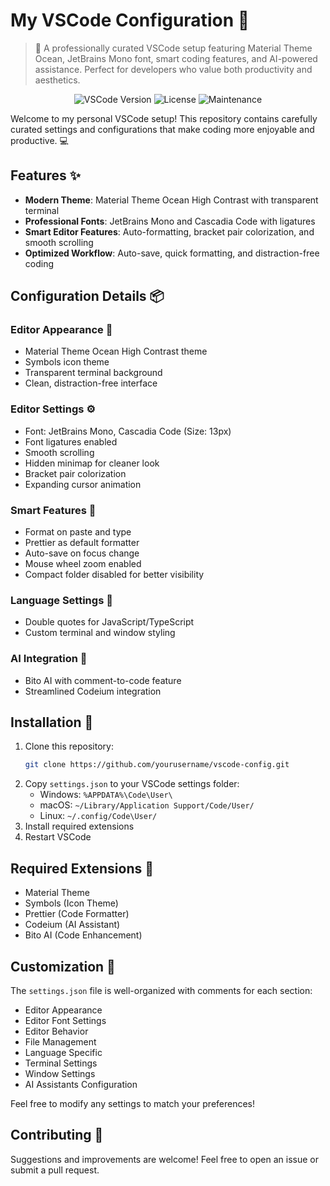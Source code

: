 # My VSCode Configuration 🚀

> 🎯 A professionally curated VSCode setup featuring Material Theme Ocean, JetBrains Mono font, smart coding features, and AI-powered assistance. Perfect for developers who value both productivity and aesthetics.

<div align="center">

![VSCode Version](https://img.shields.io/badge/VSCode-1.80+-blue.svg)
![License](https://img.shields.io/badge/license-MIT-green.svg)
![Maintenance](https://img.shields.io/badge/Maintained%3F-yes-green.svg)

</div>

Welcome to my personal VSCode setup! This repository contains carefully curated settings and configurations that make coding more enjoyable and productive. 💻

## Features ✨
- **Modern Theme**: Material Theme Ocean High Contrast with transparent terminal
- **Professional Fonts**: JetBrains Mono and Cascadia Code with ligatures
- **Smart Editor Features**: Auto-formatting, bracket pair colorization, and smooth scrolling
- **Optimized Workflow**: Auto-save, quick formatting, and distraction-free coding

## Configuration Details 📦

### Editor Appearance 🎨
- Material Theme Ocean High Contrast theme
- Symbols icon theme
- Transparent terminal background
- Clean, distraction-free interface

### Editor Settings ⚙️
- Font: JetBrains Mono, Cascadia Code (Size: 13px)
- Font ligatures enabled
- Smooth scrolling
- Hidden minimap for cleaner look
- Bracket pair colorization
- Expanding cursor animation

### Smart Features 🧠
- Format on paste and type
- Prettier as default formatter
- Auto-save on focus change
- Mouse wheel zoom enabled
- Compact folder disabled for better visibility

### Language Settings 📝
- Double quotes for JavaScript/TypeScript
- Custom terminal and window styling

### AI Integration 🤖
- Bito AI with comment-to-code feature
- Streamlined Codeium integration

## Installation 🔧
1. Clone this repository:
   ```bash
   git clone https://github.com/yourusername/vscode-config.git
   ```
2. Copy `settings.json` to your VSCode settings folder:
   - Windows: `%APPDATA%\Code\User\`
   - macOS: `~/Library/Application Support/Code/User/`
   - Linux: `~/.config/Code\User/`
3. Install required extensions
4. Restart VSCode

## Required Extensions 🔌
- Material Theme
- Symbols (Icon Theme)
- Prettier (Code Formatter)
- Codeium (AI Assistant)
- Bito AI (Code Enhancement)

## Customization 🎨
The `settings.json` file is well-organized with comments for each section:
- Editor Appearance
- Editor Font Settings
- Editor Behavior
- File Management
- Language Specific
- Terminal Settings
- Window Settings
- AI Assistants Configuration

Feel free to modify any settings to match your preferences!

## Contributing 🤝
Suggestions and improvements are welcome! Feel free to open an issue or submit a pull request.

